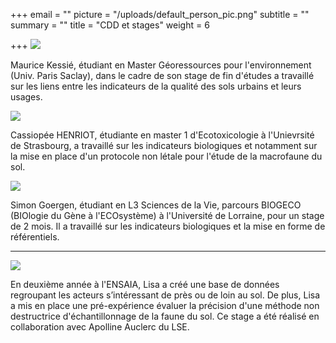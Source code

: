 +++
email = ""
picture = "/uploads/default_person_pic.png"
subtitle = ""
summary = ""
title = "CDD et stages"
weight = 6

+++
![](/uploads/maurice-kessie-stage-sol-co.png)

Maurice Kessié, étudiant en Master Géoressources pour l'environnement (Univ. Paris Saclay), dans le cadre de son stage de fin d'études a travaillé sur les liens entre les indicateurs de la qualité des sols urbains et leurs usages.

![](/uploads/image1.jpg)

Cassiopée HENRIOT, étudiante en master 1 d'Ecotoxicologie à l'Unievrsité de Strasbourg, a travaillé sur les indicateurs biologiques et notamment sur la mise en place d'un protocole non létale pour l'étude de la macrofaune du sol.

![](/uploads/simon-goergen.png)

Simon Goergen, étudiant en L3 Sciences de la Vie, parcours BIOGECO (BIOlogie du Gène à l'ECOsystème) à l'Université de Lorraine, pour un stage de 2 mois. Il a travaillé sur les indicateurs biologiques et la mise en forme de référentiels.

***

![](/uploads/lisa-kamal-sol-co.jpg)

En deuxième année à l'ENSAIA, Lisa a créé une base de données regroupant les acteurs s’intéressant de près ou de loin au sol. De plus, Lisa a mis en place une pré-expérience évaluer la précision d'une méthode non destructrice d'échantillonnage de la faune du sol. Ce stage a été réalisé en collaboration avec Apolline Auclerc du LSE.